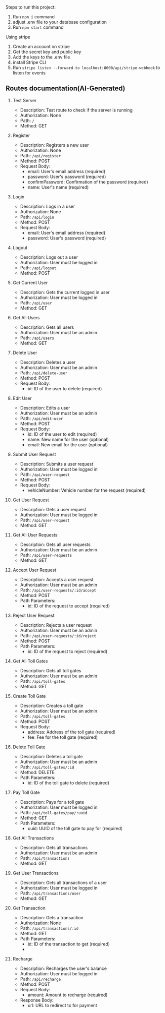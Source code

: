 Steps to run this project:

1. Run `npm i` command
2. adjust .env file to your database configuration
3. Run `npm start` command

Using stripe

1. Create an account on stripe
2. Get the secret key and public key
3. Add the keys to the .env file
4. install Stripe CLI
5. Run `stripe listen --forward-to localhost:8000/api/stripe-webhook` to listen for events

## Routes documentation(AI-Generated)

1. Test Server

   - Description: Test route to check if the server is running
   - Authorization: None
   - Path: `/`
   - Method: GET

2. Register

   - Description: Registers a new user
   - Authorization: None
   - Path: `/api/register`
   - Method: POST
   - Request Body:
     - email: User's email address (required)
     - password: User's password (required)
     - confirmPassword: Confirmation of the password (required)
     - name: User's name (required)

3. Login

   - Description: Logs in a user
   - Authorization: None
   - Path: `/api/login`
   - Method: POST
   - Request Body:
     - email: User's email address (required)
     - password: User's password (required)

4. Logout

   - Description: Logs out a user
   - Authorization: User must be logged in
   - Path: `/api/logout`
   - Method: POST

5. Get Current User

   - Description: Gets the current logged in user
   - Authorization: User must be logged in
   - Path: `/api/user`
   - Method: GET

6. Get All Users

   - Description: Gets all users
   - Authorization: User must be an admin
   - Path: `/api/users`
   - Method: GET

7. Delete User

   - Description: Deletes a user
   - Authorization: User must be an admin
   - Path: `/api/delete-user`
   - Method: POST
   - Request Body:
     - id: ID of the user to delete (required)

8. Edit User

   - Description: Edits a user
   - Authorization: User must be an admin
   - Path: `/api/edit-user`
   - Method: POST
   - Request Body:
     - id: ID of the user to edit (required)
     - name: New name for the user (optional)
     - email: New email for the user (optional)

9. Submit User Request

   - Description: Submits a user request
   - Authorization: User must be logged in
   - Path: `/api/user-request`
   - Method: POST
   - Request Body:
     - vehicleNumber: Vehicle number for the request (required)

10. Get User Request

    - Description: Gets a user request
    - Authorization: User must be logged in
    - Path: `/api/user-request`
    - Method: GET

11. Get All User Requests

    - Description: Gets all user requests
    - Authorization: User must be an admin
    - Path: `/api/user-requests`
    - Method: GET

12. Accept User Request

    - Description: Accepts a user request
    - Authorization: User must be an admin
    - Path: `/api/user-requests/:id/accept`
    - Method: POST
    - Path Parameters:
      - id: ID of the request to accept (required)

13. Reject User Request

    - Description: Rejects a user request
    - Authorization: User must be an admin
    - Path: `/api/user-requests/:id/reject`
    - Method: POST
    - Path Parameters:
      - id: ID of the request to reject (required)

14. Get All Toll Gates

    - Description: Gets all toll gates
    - Authorization: User must be an admin
    - Path: `/api/toll-gates`
    - Method: GET

15. Create Toll Gate

    - Description: Creates a toll gate
    - Authorization: User must be an admin
    - Path: `/api/toll-gates`
    - Method: POST
    - Request Body:
      - address: Address of the toll gate (required)
      - fee: Fee for the toll gate (required)

16. Delete Toll Gate

    - Description: Deletes a toll gate
    - Authorization: User must be an admin
    - Path: `/api/toll-gates/:id`
    - Method: DELETE
    - Path Parameters:
      - id: ID of the toll gate to delete (required)

17. Pay Toll Gate

    - Description: Pays for a toll gate
    - Authorization: User must be logged in
    - Path: `/api/toll-gates/pay/:uuid`
    - Method: GET
    - Path Parameters:
      - uuid: UUID of the toll gate to pay for (required)

18. Get All Transactions
    - Description: Gets all transactions
    - Authorization: User must be an admin
    - Path: `/api/transactions`
    - Method: GET
19. Get User Transactions

    - Description: Gets all transactions of a user
    - Authorization: User must be logged in
    - Path: `/api/transactions/user`
    - Method: GET

20. Get Transaction
    - Description: Gets a transaction
    - Authorization: None
    - Path: `/api/transactions/:id`
    - Method: GET
    - Path Parameters:
      - id: ID of the transaction to get (required)
      -
21. Recharge
    - Description: Recharges the user's balance
    - Authorization: User must be logged in
    - Path: `/api/recharge`
    - Method: POST
    - Request Body:
      - amount: Amount to recharge (required)
    - Response Body:
      - url: URL to redirect to for payment
